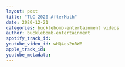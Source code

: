 ```yaml
---
layout: post
title: "TLC 2020 AfterMath"
date: 2020-12-21
categories: bucklebomb-entertainment videos
author: bucklebomb-entertainment
spotify_track_id: 
youtube_video_id: wHQ4es2nRW8
apple_track_id: 
youtube_metadata: 
---
```

